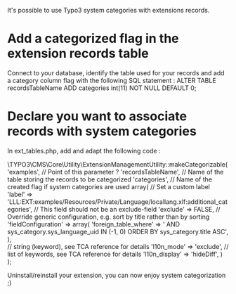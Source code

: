 It's possible to use Typo3 system categories with extensions records.

# Add a categorized flag in the extension records table
Connect to your database, identify the table used for your records and add a category column flag with the following SQL statement :
ALTER TABLE recordsTableName ADD categories int(11) NOT NULL DEFAULT 0;

# Declare you want to associate records with system categories
In ext_tables.php, add and adapt the following code :

\TYPO3\CMS\Core\Utility\ExtensionManagementUtility::makeCategorizable(
    'examples', // Point of this parameter ?
    'recordsTableName', // Name of the table storing the records to be categorized
    'categories', // Name of the created flag if system categories are used
    array(
        // Set a custom label
        'label' => 'LLL:EXT:examples/Resources/Private/Language/locallang.xlf:additional_categories',
        // This field should not be an exclude-field
        'exclude' => FALSE,
        // Override generic configuration, e.g. sort by title rather than by sorting
        'fieldConfiguration' => array(
            'foreign_table_where' => ' AND sys_category.sys_language_uid IN (-1, 0) ORDER BY sys_category.title ASC',
            ),  
        // string (keyword), see TCA reference for details
        'l10n_mode' => 'exclude',
        // list of keywords, see TCA reference for details
        'l10n_display' => 'hideDiff',
    )   
);

Uninstall/reinstall your extension, you can now enjoy system categorization ;)
